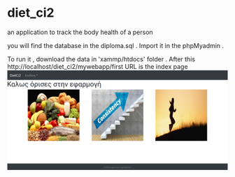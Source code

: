 # diet_ci2
an application to track the body health of a person 

you will find the database in the diploma.sql . Import it in the phpMyadmin . 

To run it , download the data in 'xammp/htdocs' folder . After this http://localhost/diet_ci2/mywebapp/first URL is the index page
![](assets/images/indexPage.png)
